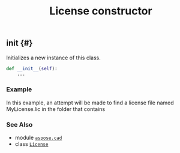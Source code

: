 ﻿---
title: License constructor
second_title: Aspose.CAD for Python via .NET API References
description: 
type: docs
weight: 10
url: /python-net/aspose.cad/license/__init__/
is_root: false
---

## __init__ {#}

Initializes a new instance of this class.



```python
def __init__(self):
    ...
```



### Example 


In this example, an attempt will be made to find a license file named MyLicense.lic
in the folder that contains



### See Also
* module [`aspose.cad`](../../)
* class [`License`](/cad/python-net/aspose.cad/license)
